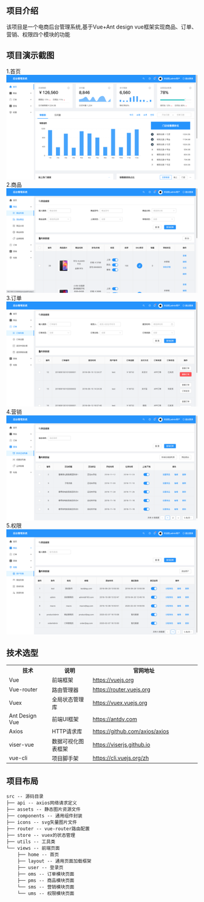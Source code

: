 ## 项目介绍
该项目是一个电商后台管理系统,基于Vue+Ant design vue框架实现商品、订单、营销、权限四个模块的功能
## 项目演示截图
1.首页
![image](https://github.com/Mikyyz/vue_admin/blob/master/src/assets/images/WX20210413-174350%402x.png)
2.商品
![image](https://github.com/Mikyyz/vue_admin/blob/master/src/assets/images/WX20210413-174408%402x.png)
3.订单
![image](https://github.com/Mikyyz/vue_admin/blob/master/src/assets/images/WX20210413-174428%402x.png)
4.营销
![image](https://github.com/Mikyyz/vue_admin/blob/master/src/assets/images/WX20210413-174445%402x.png)
5.权限
![image](https://github.com/Mikyyz/vue_admin/blob/master/src/assets/images/WX20210413-174502%402x.png)
## 技术选型

<table>
  <tr>
    <th text-align="center" width="200px">技术</th>
    <th text-align="center" width="200px">说明</th>
    <th text-align="center" width="400px">官网地址</th>
  </tr>
  <tr text-align="center">
      <td>Vue</td>
      <td>前端框架</td>
      <td><a href="https://vuejs.org/">https://vuejs.org</a></td>
  </tr>
  <tr text-align="center">
      <td>Vue-router</td>
      <td>路由管理器</td>
      <td><a href="https://router.vuejs.org/">https://router.vuejs.org</a></td>
  </tr>
  <tr text-align="center">
      <td>Vuex</td>
      <td>全局状态管理库</td>
      <td><a href="https://vuex.vuejs.org/">https://vuex.vuejs.org</a></td>
  </tr>
    <tr text-align="center">
      <td>Ant Design Vue</td>
      <td>前端UI框架</td>
      <td><a href="https://antdv.com/">https://antdv.com</a></td>
  </tr>
  </tr>
    <tr text-align="center">
      <td>Axios</td>
      <td>HTTP请求库</td>
      <td><a href="https://github.com/axios/axios">https://github.com/axios/axios</a></td>
  </tr>
  </tr>
    <tr text-align="center">
      <td>viser-vue</td>
      <td>数据可视化图表框架</td>
      <td><a href="https://viserjs.github.io/">https://viserjs.github.io</a></td>
  </tr>
  </tr>
    <tr text-align="center">
      <td>vue-cli</td>
      <td>项目脚手架</td>
      <td><a href="https://cli.vuejs.org/zh/">https://cli.vuejs.org/zh</a></td>
  </tr>
</table>

## 项目布局
```
src -- 源码目录
├── api -- axios网络请求定义
├── assets -- 静态图片资源文件
├── components -- 通用组件封装
├── icons -- svg矢量图片文件
├── router -- vue-router路由配置
├── store -- vuex的状态管理
├── utils -- 工具类
└── views -- 前端页面
    ├── home -- 首页
    ├── layout -- 通用页面加载框架
    ├── user -- 登录页
    ├── oms -- 订单模块页面
    ├── pms -- 商品模块页面
    └── sms -- 营销模块页面
    └── ums -- 权限模块页面
```

